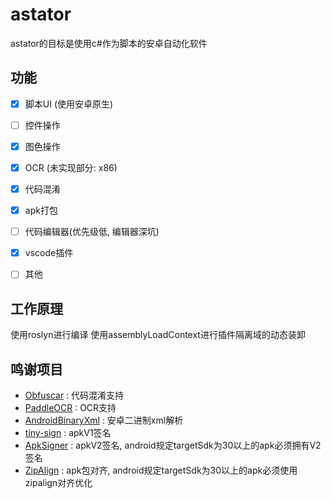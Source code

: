 # astator

astator的目标是使用c#作为脚本的安卓自动化软件


## 功能
- [x] 脚本UI (使用安卓原生) 
- [ ] 控件操作
- [x] 图色操作
- [x] OCR (未实现部分: x86)
- [x] 代码混淆
- [x] apk打包
- [ ] 代码编辑器(优先级低, 编辑器深坑)
- [x] vscode插件
- [ ] 其他


## 工作原理
使用roslyn进行编译
使用assemblyLoadContext进行插件隔离域的动态装卸


## 鸣谢项目
- [Obfuscar](https://github.com/obfuscar/obfuscar)  :  代码混淆支持
- [PaddleOCR](https://github.com/PaddlePaddle/PaddleOCR) :  OCR支持
- [AndroidBinaryXml](https://github.com/senswrong/AndroidBinaryXml) :  安卓二进制xml解析
- [tiny-sign](https://code.google.com/archive/p/tiny-sign/downloads) :  apkV1签名
- [ApkSigner](https://android.googlesource.com/platform/build/+/dd910c5/tools/signapk/src/com/android/signapk) :  apkV2签名, android规定targetSdk为30以上的apk必须拥有V2签名
- [ZipAlign](https://github.com/TimScriptov/ZipAligner-for-Android) : apk包对齐, android规定targetSdk为30以上的apk必须使用zipalign对齐优化

  

